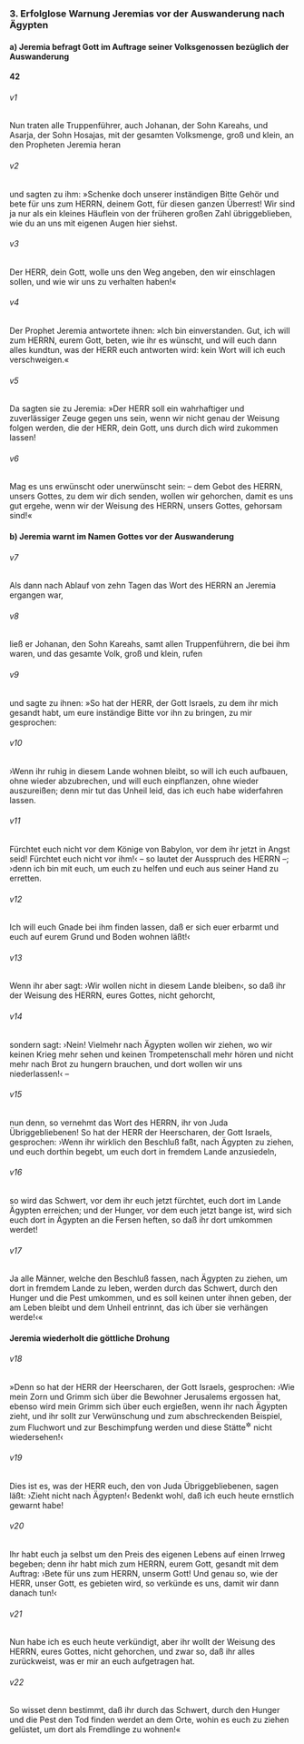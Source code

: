 ### 3. Erfolglose Warnung Jeremias vor der Auswanderung nach Ägypten

#### a) Jeremia befragt Gott im Auftrage seiner Volksgenossen bezüglich der Auswanderung

__42__

###### v1
Nun traten alle Truppenführer, auch Johanan, der Sohn Kareahs, und Asarja, der Sohn Hosajas, mit der gesamten Volksmenge, groß und klein, an den Propheten Jeremia heran

###### v2
und sagten zu ihm: »Schenke doch unserer inständigen Bitte Gehör und bete für uns zum HERRN, deinem Gott, für diesen ganzen Überrest! Wir sind ja nur als ein kleines Häuflein von der früheren großen Zahl übriggeblieben, wie du an uns mit eigenen Augen hier siehst.

###### v3
Der HERR, dein Gott, wolle uns den Weg angeben, den wir einschlagen sollen, und wie wir uns zu verhalten haben!«

###### v4
Der Prophet Jeremia antwortete ihnen: »Ich bin einverstanden. Gut, ich will zum HERRN, eurem Gott, beten, wie ihr es wünscht, und will euch dann alles kundtun, was der HERR euch antworten wird: kein Wort will ich euch verschweigen.«

###### v5
Da sagten sie zu Jeremia: »Der HERR soll ein wahrhaftiger und zuverlässiger Zeuge gegen uns sein, wenn wir nicht genau der Weisung folgen werden, die der HERR, dein Gott, uns durch dich wird zukommen lassen!

###### v6
Mag es uns erwünscht oder unerwünscht sein: – dem Gebot des HERRN, unsers Gottes, zu dem wir dich senden, wollen wir gehorchen, damit es uns gut ergehe, wenn wir der Weisung des HERRN, unsers Gottes, gehorsam sind!«

#### b) Jeremia warnt im Namen Gottes vor der Auswanderung


###### v7
Als dann nach Ablauf von zehn Tagen das Wort des HERRN an Jeremia ergangen war,

###### v8
ließ er Johanan, den Sohn Kareahs, samt allen Truppenführern, die bei ihm waren, und das gesamte Volk, groß und klein, rufen

###### v9
und sagte zu ihnen: »So hat der HERR, der Gott Israels, zu dem ihr mich gesandt habt, um eure inständige Bitte vor ihn zu bringen, zu mir gesprochen:

###### v10
›Wenn ihr ruhig in diesem Lande wohnen bleibt, so will ich euch aufbauen, ohne wieder abzubrechen, und will euch einpflanzen, ohne wieder auszureißen; denn mir tut das Unheil leid, das ich euch habe widerfahren lassen.

###### v11
Fürchtet euch nicht vor dem Könige von Babylon, vor dem ihr jetzt in Angst seid! Fürchtet euch nicht vor ihm!‹ – so lautet der Ausspruch des HERRN –; ›denn ich bin mit euch, um euch zu helfen und euch aus seiner Hand zu erretten.

###### v12
Ich will euch Gnade bei ihm finden lassen, daß er sich euer erbarmt und euch auf eurem Grund und Boden wohnen läßt!‹

###### v13
Wenn ihr aber sagt: ›Wir wollen nicht in diesem Lande bleiben‹, so daß ihr der Weisung des HERRN, eures Gottes, nicht gehorcht,

###### v14
sondern sagt: ›Nein! Vielmehr nach Ägypten wollen wir ziehen, wo wir keinen Krieg mehr sehen und keinen Trompetenschall mehr hören und nicht mehr nach Brot zu hungern brauchen, und dort wollen wir uns niederlassen!‹ –

###### v15
nun denn, so vernehmt das Wort des HERRN, ihr von Juda Übriggebliebenen! So hat der HERR der Heerscharen, der Gott Israels, gesprochen: ›Wenn ihr wirklich den Beschluß faßt, nach Ägypten zu ziehen, und euch dorthin begebt, um euch dort in fremdem Lande anzusiedeln,

###### v16
so wird das Schwert, vor dem ihr euch jetzt fürchtet, euch dort im Lande Ägypten erreichen; und der Hunger, vor dem euch jetzt bange ist, wird sich euch dort in Ägypten an die Fersen heften, so daß ihr dort umkommen werdet!

###### v17
Ja alle Männer, welche den Beschluß fassen, nach Ägypten zu ziehen, um dort in fremdem Lande zu leben, werden durch das Schwert, durch den Hunger und die Pest umkommen, und es soll keinen unter ihnen geben, der am Leben bleibt und dem Unheil entrinnt, das ich über sie verhängen werde!‹«

#### Jeremia wiederholt die göttliche Drohung


###### v18
»Denn so hat der HERR der Heerscharen, der Gott Israels, gesprochen: ›Wie mein Zorn und Grimm sich über die Bewohner Jerusalems ergossen hat, ebenso wird mein Grimm sich über euch ergießen, wenn ihr nach Ägypten zieht, und ihr sollt zur Verwünschung und zum abschreckenden Beispiel, zum Fluchwort und zur Beschimpfung werden und diese Stätte<sup title="oder: Gegend">&#x2732;</sup>
 nicht wiedersehen!‹

###### v19
Dies ist es, was der HERR euch, den von Juda Übriggebliebenen, sagen läßt: ›Zieht nicht nach Ägypten!‹ Bedenkt wohl, daß ich euch heute ernstlich gewarnt habe!

###### v20
Ihr habt euch ja selbst um den Preis des eigenen Lebens auf einen Irrweg begeben; denn ihr habt mich zum HERRN, eurem Gott, gesandt mit dem Auftrag: ›Bete für uns zum HERRN, unserm Gott! Und genau so, wie der HERR, unser Gott, es gebieten wird, so verkünde es uns, damit wir dann danach tun!‹

###### v21
Nun habe ich es euch heute verkündigt, aber ihr wollt der Weisung des HERRN, eures Gottes, nicht gehorchen, und zwar so, daß ihr alles zurückweist, was er mir an euch aufgetragen hat.

###### v22
So wisset denn bestimmt, daß ihr durch das Schwert, durch den Hunger und die Pest den Tod finden werdet an dem Orte, wohin es euch zu ziehen gelüstet, um dort als Fremdlinge zu wohnen!«